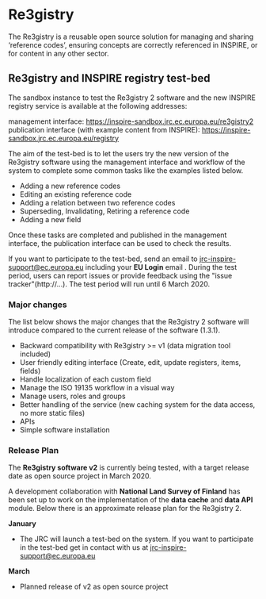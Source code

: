 # Re3gistry

The Re3gistry is a reusable open source solution for managing and sharing ‘reference codes’, ensuring concepts are correctly referenced in INSPIRE, or for content in any other sector.

## Re3gistry and INSPIRE registry test-bed

The sandbox instance to test the Re3gistry 2 software and the new INSPIRE registry service is available at the following addresses:

management interface: https://inspire-sandbox.jrc.ec.europa.eu/re3gistry2
publication interface (with example content from INSPIRE): https://inspire-sandbox.jrc.ec.europa.eu/registry

The aim of the test-bed is to let the users try the new version of the Re3gistry software using the management interface and workflow of the system to complete some common tasks like the examples listed below.
- Adding a new reference codes
- Editing an existing reference code
- Adding a relation between two reference codes
- Superseding, Invalidating, Retiring a reference code
- Adding a new field

Once these tasks are completed and published in the management interface, the publication interface can be used to check the results.

If you want to participate to the test-bed, send an email to jrc-inspire-support@ec.europa.eu including your **EU Login** email .
During the test period, users can report issues or provide feedback using the "issue tracker"(http://...).
The test period will run until 6 March 2020.

### Major changes

The list below shows the major changes that the Re3gistry 2 software will introduce compared to the current release of the software (1.3.1).
- Backward compatibility with Re3gistry >= v1 (data migration tool included)
- User friendly editing interface (Create, edit, update registers, items, fields)
- Handle localization of each custom field
- Manage the ISO 19135 workflow in a visual way
- Manage users, roles and groups
- Better handling of the service (new caching system for the data access, no more static files)
- APIs
- Simple software installation


### Release Plan

The **Re3gistry software v2** is currently being tested, with a target release date as open source project in March 2020.

A development collaboration with **National Land Survey of Finland** has been set up to work on the implementation of the **data cache** and **data API** module. Below there is an approximate release plan for the Re3gistry 2.

**January**

- The JRC will launch a test-bed on the system. If you want to participate in the test-bed get in contact with us at jrc-inspire-support@ec.europa.eu

**March**

- Planned release of v2 as open source project